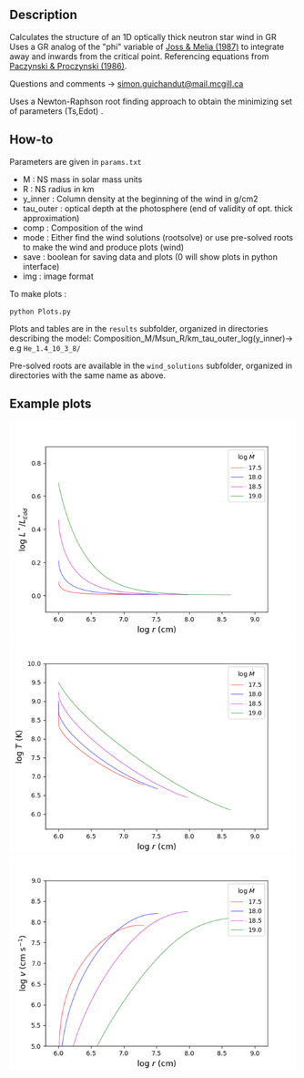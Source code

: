## Description

Calculates the structure of an 1D optically thick neutron star wind in GR 
Uses a GR analog of the "phi" variable of [Joss & Melia (1987)](http://adsabs.harvard.edu/abs/1987ApJ...312..700J) to integrate away and inwards from the critical point.
Referencing equations from [Paczynski & Proczynski (1986)](http://adsabs.harvard.edu/abs/1986ApJ...302..519P).

Questions and comments -> simon.guichandut@mail.mcgill.ca

Uses a Newton-Raphson root finding approach to obtain the minimizing set of parameters (Ts,Edot) .  


## How-to

Parameters are given in `params.txt`
* M : NS mass in solar mass units                                                             
* R : NS radius in km                                                                                        
* y_inner : Column density at the beginning of the wind in g/cm2 
* tau_outer : optical depth at the photosphere (end of validity of opt. thick approximation)
* comp : Composition of the wind
* mode : Either find the wind solutions (rootsolve) or use pre-solved roots to make the wind and produce plots (wind)
* save : boolean for saving data and plots (0 will show plots in python interface)
* img : image format 


To make plots :

    python Plots.py

Plots and tables are in the `results` subfolder, organized in directories describing the model:
Composition_M/Msun_R/km_tau_outer_log(y_inner)-> e.g `He_1.4_10_3_8/`

Pre-solved roots are available in the `wind_solutions` subfolder, organized in directories with the same name as above.


## Example plots

![](/results/He_1.4_10_3_4/plots/Luminosity.png)
![](/results/He_1.4_10_3_4/plots/Temperature1.png)
![](/results/He_1.4_10_3_4/plots/Velocity.png)
